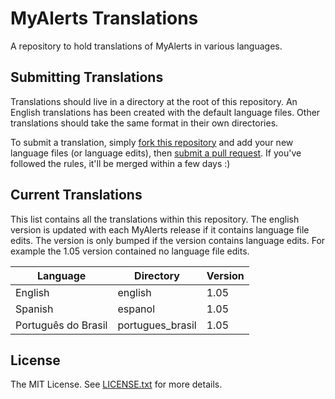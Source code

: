 # MyAlerts Translations

A repository to hold translations of MyAlerts in various languages.

## Submitting Translations

Translations should live in a directory at the root of this repository. An English translations has been created with the default language files. Other translations should take the same format in their own directories.

To submit a translation, simply [fork this repository](fork-a-repo) and add your new language files (or language edits), then [submit a pull request][using-pull-requests]. If you've followed the rules, it'll be merged within a few days :)

## Current Translations

This list contains all the translations within this repository. The english version is updated with each MyAlerts release if it contains language file edits. The version is only bumped if the version contains language edits. For example the 1.05 version contained no language file edits.

| Language | Directory | Version |
|----------|-----------|---------|
| English  | english   | 1.05    |
| Spanish  | espanol   | 1.05    |
| Português do Brasil | portugues_brasil   | 1.05    |

## License

The MIT License. See [LICENSE.txt][license] for more details.

[fork-a-repo]: https://help.github.com/articles/fork-a-repo
[using-pull-requests]: https://help.github.com/articles/using-pull-requests
[license]: https://github.com/MyAlerts/Translations/blob/master/LICENSE.txt
